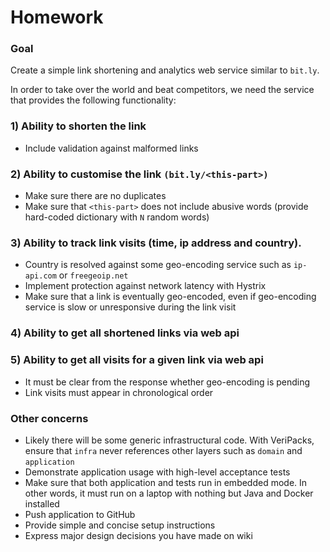 # Homework

### Goal
Create a simple link shortening and analytics web service similar to `bit.ly`.

In order to take over the world and beat competitors, we need the service that provides the following functionality:

### 1) Ability to shorten the link
- Include validation against malformed links

### 2) Ability to customise the link `(bit.ly/<this-part>)`
- Make sure there are no duplicates
- Make sure that `<this-part>` does not include abusive words (provide hard-coded dictionary with `N` random words)

### 3) Ability to track link visits (time, ip address and country).
- Country is resolved against some geo-encoding service such as `ip-api.com` or `freegeoip.net`
- Implement protection against network latency with Hystrix
- Make sure that a link is eventually geo-encoded, even if geo-encoding service is slow or unresponsive during the link visit

### 4) Ability to get all shortened links via web api

### 5) Ability to get all visits for a given link via web api
- It must be clear from the response whether geo-encoding is pending
- Link visits must appear in chronological order

### Other concerns
- Likely there will be some generic infrastructural code. With VeriPacks, ensure that `infra` never references other layers such as `domain` and `application`
- Demonstrate application usage with high-level acceptance tests
- Make sure that both application and tests run in embedded mode. In other words, it must run on a laptop with nothing but Java and Docker installed
- Push application to GitHub
- Provide simple and concise setup instructions
- Express major design decisions you have made on wiki
